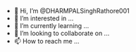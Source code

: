 - 👋 Hi, I’m @DHARMPALSinghRathore001
- 👀 I’m interested in ...
- 🌱 I’m currently learning ...
- 💞️ I’m looking to collaborate on ...
- 📫 How to reach me ...

<!---
DHARMPALSinghRathore001/DHARMPALSinghRathore001 is a ✨ special ✨ repository because its `README.md` (this file) appears on your GitHub profile.
You can click the Preview link to take a look at your changes.
--->
